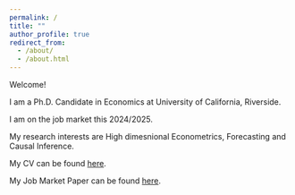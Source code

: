 ```yaml
---
permalink: /
title: ""
author_profile: true
redirect_from: 
  - /about/
  - /about.html
---
```


Welcome!

I am a Ph.D. Candidate in Economics at University of California, Riverside.

I am on the job market this 2024/2025.

My research interests are High dimesnional Econometrics, Forecasting and Causal Inference.

My CV can be found <a href="http://daanishpadha.github.io/files/resume.pdf" target="_blank" rel="noopener noreferrer">here</a>.

My Job Market Paper can be found <a href="http://daanishpadha.github.io/files/JMP.pdf" target="_blank" rel="noopener noreferrer">here</a>.
